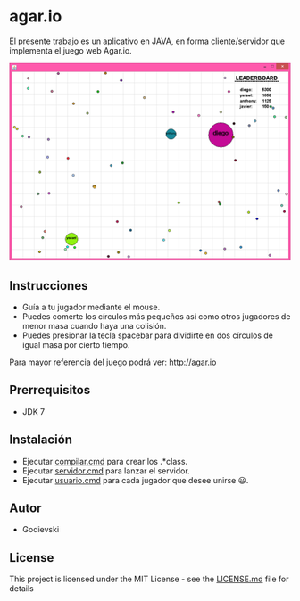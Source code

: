 # agar.io     

El presente trabajo es un aplicativo en JAVA, en forma cliente/servidor que implementa el juego web Agar.io.

![Alt text](/Agar/Agar.png?raw=true "Agar.io by Godievski")

## Instrucciones

* Guía a tu jugador mediante el mouse.
* Puedes comerte los círculos más pequeños así como otros jugadores de menor masa cuando haya una colisión.
* Puedes presionar la tecla spacebar para dividirte en dos círculos de igual masa por cierto tiempo.

Para mayor referencia del juego podrá ver: http://agar.io

## Prerrequisitos

* JDK 7

## Instalación

* Ejecutar [compilar.cmd](/Agar/src/compilar.cmd) para crear los .*class.
* Ejecutar [servidor.cmd](/Agar/src/servidor.cmd) para lanzar el servidor.
* Ejecutar [usuario.cmd](/Agar/src/usuario.cmd) para cada jugador que desee unirse :smiley:.

## Autor

* Godievski

## License

This project is licensed under the MIT License - see the [LICENSE.md](LICENSE.md) file for details
